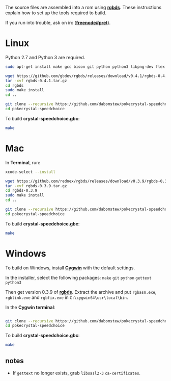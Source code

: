 The source files are assembled into a rom using [**rgbds**](https://github.com/bentley/rgbds).
These instructions explain how to set up the tools required to build.

If you run into trouble, ask on irc ([**freenode#pret**](https://kiwiirc.com/client/irc.freenode.net/?#pret)).


# Linux

Python 2.7 and Python 3 are required.

```bash
sudo apt-get install make gcc bison git python python3 libpng-dev flex

wget https://github.com/gbdev/rgbds/releases/download/v0.4.1/rgbds-0.4.1.tar.gz
tar -xvf rgbds-0.4.1.tar.gz
cd rgbds
sudo make install
cd ..

git clone --recursive https://github.com/dabomstew/pokecrystal-speedchoice-legacy
cd pokecrystal-speedchoice
```

To build **crystal-speedchoice.gbc**:

```bash
make
```


# Mac

In **Terminal**, run:

```bash
xcode-select --install

wget https://github.com/rednex/rgbds/releases/download/v0.3.9/rgbds-0.3.9.tar.gz
tar -xvf rgbds-0.3.9.tar.gz
cd rgbds-0.3.9
sudo make install
cd ..

git clone --recursive https://github.com/dabomstew/pokecrystal-speedchoice-legacy
cd pokecrystal-speedchoice
```

To build **crystal-speedchoice.gbc**:

```bash
make
```


# Windows

To build on Windows, install [**Cygwin**](http://cygwin.com/install.html) with the default settings.

In the installer, select the following packages: `make` `git` `python` `gettext` `python3`

Then get version 0.3.9 of [**rgbds**](https://github.com/rednex/rgbds/releases/).
Extract the archive and put `rgbasm.exe`, `rgblink.exe` and `rgbfix.exe` in `C:\cygwin64\usr\local\bin`.

In the **Cygwin terminal**:

```bash

git clone --recursive https://github.com/dabomstew/pokecrystal-speedchoice-legacy
cd pokecrystal-speedchoice
```

To build **crystal-speedchoice.gbc**:

```bash
make
```

## notes

- If `gettext` no longer exists, grab `libsasl2-3` `ca-certificates`.

